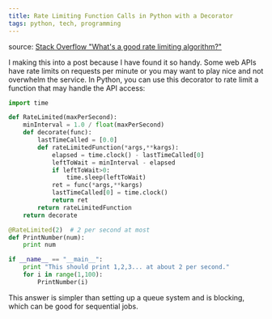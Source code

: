 ```yaml
---
title: Rate Limiting Function Calls in Python with a Decorator
tags: python, tech, programming
---
```


source: [Stack Overflow "What's a good rate limiting algorithm?"](http://stackoverflow.com/a/667706/586172)

I making this into a post because I have found it so handy. Some web
APIs have rate limits on requests per minute or you may want to play nice
and not overwhelm the service. In Python, you can use this decorator to
rate limit a function that may handle the API access: 

```python
import time

def RateLimited(maxPerSecond):
    minInterval = 1.0 / float(maxPerSecond)
    def decorate(func):
        lastTimeCalled = [0.0]
        def rateLimitedFunction(*args,**kargs):
            elapsed = time.clock() - lastTimeCalled[0]
            leftToWait = minInterval - elapsed
            if leftToWait>0:
                time.sleep(leftToWait)
            ret = func(*args,**kargs)
            lastTimeCalled[0] = time.clock()
            return ret
        return rateLimitedFunction
    return decorate

@RateLimited(2)  # 2 per second at most
def PrintNumber(num):
    print num

if __name__ == "__main__":
    print "This should print 1,2,3... at about 2 per second."
    for i in range(1,100):
        PrintNumber(i)
```

This answer is simpler than setting up a queue system and is blocking,
which can be good for sequential jobs. 

